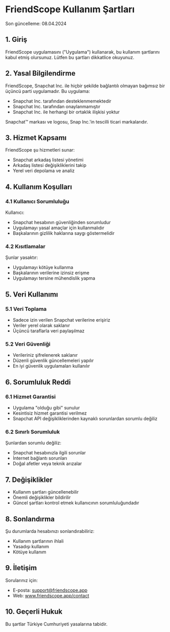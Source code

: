 # FriendScope Kullanım Şartları

Son güncelleme: 08.04.2024

## 1. Giriş

FriendScope uygulamasını ("Uygulama") kullanarak, bu kullanım şartlarını kabul etmiş olursunuz. Lütfen bu şartları dikkatlice okuyunuz.

## 2. Yasal Bilgilendirme

FriendScope, Snapchat Inc. ile hiçbir şekilde bağlantılı olmayan bağımsız bir üçüncü parti uygulamadır. Bu uygulama:

- Snapchat Inc. tarafından desteklenmemektedir
- Snapchat Inc. tarafından onaylanmamıştır
- Snapchat Inc. ile herhangi bir ortaklık ilişkisi yoktur

Snapchat™ markası ve logosu, Snap Inc.'in tescilli ticari markalarıdır.

## 3. Hizmet Kapsamı

FriendScope şu hizmetleri sunar:
- Snapchat arkadaş listesi yönetimi
- Arkadaş listesi değişikliklerini takip
- Yerel veri depolama ve analiz

## 4. Kullanım Koşulları

### 4.1 Kullanıcı Sorumluluğu
Kullanıcı:
- Snapchat hesabının güvenliğinden sorumludur
- Uygulamayı yasal amaçlar için kullanmalıdır
- Başkalarının gizlilik haklarına saygı göstermelidir

### 4.2 Kısıtlamalar
Şunlar yasaktır:
- Uygulamayı kötüye kullanma
- Başkalarının verilerine izinsiz erişme
- Uygulamayı tersine mühendislik yapma

## 5. Veri Kullanımı

### 5.1 Veri Toplama
- Sadece izin verilen Snapchat verilerine erişiriz
- Veriler yerel olarak saklanır
- Üçüncü taraflarla veri paylaşılmaz

### 5.2 Veri Güvenliği
- Verileriniz şifrelenerek saklanır
- Düzenli güvenlik güncellemeleri yapılır
- En iyi güvenlik uygulamaları kullanılır

## 6. Sorumluluk Reddi

### 6.1 Hizmet Garantisi
- Uygulama "olduğu gibi" sunulur
- Kesintisiz hizmet garantisi verilmez
- Snapchat API değişikliklerinden kaynaklı sorunlardan sorumlu değiliz

### 6.2 Sınırlı Sorumluluk
Şunlardan sorumlu değiliz:
- Snapchat hesabınızla ilgili sorunlar
- İnternet bağlantı sorunları
- Doğal afetler veya teknik arızalar

## 7. Değişiklikler

- Kullanım şartları güncellenebilir
- Önemli değişiklikler bildirilir
- Güncel şartları kontrol etmek kullanıcının sorumluluğundadır

## 8. Sonlandırma

Şu durumlarda hesabınızı sonlandırabiliriz:
- Kullanım şartlarının ihlali
- Yasadışı kullanım
- Kötüye kullanım

## 9. İletişim

Sorularınız için:
- E-posta: support@friendscope.app
- Web: www.friendscope.app/contact

## 10. Geçerli Hukuk

Bu şartlar Türkiye Cumhuriyeti yasalarına tabidir.